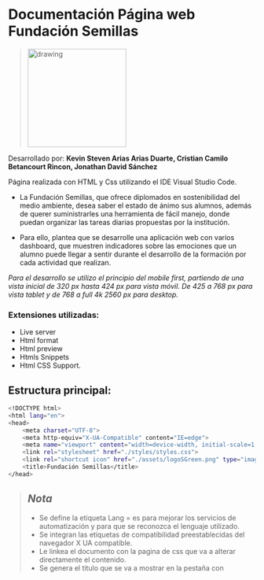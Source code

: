 # Documentación Página web Fundación Semillas 

> <img src="https://user-images.githubusercontent.com/108433878/199076739-3d45b99a-fc46-4fb9-87a9-26e80780e708.png" alt="drawing" width="200" />

Desarrollado por: **Kevin Steven Arias Arias Duarte, Cristian Camilo Betancourt Rincon, Jonathan David Sánchez**  

Página realizada con HTML y Css utilizando el IDE Visual Studio Code.

* La Fundación Semillas, que ofrece diplomados en sostenibilidad del medio ambiente, desea saber el estado de ánimo sus alumnos, además de querer suministrarles una herramienta de fácil manejo, donde puedan organizar las tareas diarias propuestas por la institución.

* Para ello, plantea que se desarrolle una aplicación web con varios dashboard, que muestren indicadores sobre las emociones que un alumno puede llegar a sentir durante el desarrollo de la formación por cada actividad que realizan.


*Para el desarrollo se utilizo el principio del mobile first, partiendo de una vista inicial de 320 px hasta 424 px para vista móvil. De 425 a 768 px para vista tablet y de 768 a full 4k 2560 px para desktop.*

### Extensiones utilizadas: 
* Live server
* Html format
* Html preview
* Htmls Snippets
* Html CSS Support.


## Estructura principal: 
```bash
<!DOCTYPE html>
<html lang="en">
<head>
    <meta charset="UTF-8">
    <meta http-equiv="X-UA-Compatible" content="IE=edge">
    <meta name="viewport" content="width=device-width, initial-scale=1.0">
    <link rel="stylesheet" href="./styles/styles.css">
    <link rel="shortcut icon" href="./assets/logoSGreen.png" type="image/x-icon">    
    <title>Fundación Semillas</title>
</head>
 ```
> ## *Nota*
> * Se define la etiqueta Lang = es para mejorar los servicios de automatización y para que se reconozca el lenguaje utilizado. 
> * Se integran las etiquetas de compatibilidad preestablecidas del navegador X UA compatible. 
> * Le linkea el documento con la pagina de css que va a alterar directamente el contenido. <link reel= “stylesheet”>
> * Se genera el titulo que se va a mostrar en la pestaña con <title>
> * Se adjunta el icono que se muestra en la pestaña con <link reel =”icon” 

  **Vista de la pestaña y el logo de la fundación** 
 > *![image](https://user-images.githubusercontent.com/108433878/199104384-17f4ee89-5e9f-4d8b-96c2-cf548bbb1573.png)

## Header: 
```bash
<header>        
        <nav class="hamburguesa">
            <div class="nav_container">
                <div class="imagen_header">
                    <img src="./assets/logoSWhite_1.svg" alt="Logo empresa" width="20%">
                </div>
                <label for="menu" class="nav_label">
                    <hr>
                    <hr>
                    <hr>                    
                </label>
                <input type="checkbox" name="" id="menu" class="nav_input">
                <div class="nav_menu">
                    <a href="" class="nav_item">Administrador </a>
                    <a href="" class="nav_item">Formador</a>
                    <a href="" class="nav_item">Alumno</a>                    
                </div>
            </div>
        </nav>
    </header>
 ```
> ## *Nota*
> * Se crea la clase hamburguesa que cumple las funciones de menú desplegable y alberga la imagen del logo. 
> * Se genera un contenedro con hr que cumplira las funciones del botón de menú o hamburguesa.  
> * Se crea un input type que funcionara con acciones (checked) para desplegar el menú. 
> * Se crea el contenedor nav_menu que posee las etiquetas <a> encargadas de cumplir la función de hipervínculos. 

## CSS header 

```bash
.menu2 {
  display: none;}

.nav_container {
  display: flex;
  align-items: center;
  justify-content: space-between;}

.nav_item {
  color: white;
  text-decoration: none;}

.nav_label {
  width: 9vh;
  display: block;
  cursor: pointer;}

.nav_label hr {
  border-radius: 5px;
  padding-bottom: 3px;
  background-color: white;
  border-color: white;
  margin-bottom: 7px;}

.nav_menu {
  z-index: 1;
  position: fixed;
  top: 80px;
  bottom: 0px;
  background-color: #009458;
  width: 100%;
  left: 0;
  display: flex;
  justify-content: space-evenly;
  flex-direction: column;
  align-items: center;
  clip-path: circle(0 at center);
  transition: 1s;
  font-family: 'Dosis', sans-serif;
  font-size: 25px;}

.nav_input {
  display: none;}

.nav_input:checked+.nav_menu {
  clip-path: circle(100% at center);}

.hamburguesa {
  padding: 10px 10px 10px 40px;
  width: 100%;
  background-color: #009458;
  display: flex;
  justify-content: space-between;}
 ```
> ## *Nota*
> * Se selecciona la clase .menu2 (que es el menú utlizado en la version desktop y tablet) y se oculta por medio de un display none.
> * Se selecciona la clase .nav_container, nav_label hr y nav_item. Luego, se utiliza flexbox para darle ubicación a los elementos que contiene la clase padre. Adicionalmente, se le dan las características especifícas de forma a los hr encargados de ser el menú desplegable de hambruguesa.   
> * Para la clase nav_menu se generan los estilos y ubicaciones correspondientes mediante flexbox y la propiedad de background color. Se utiliza l propiedad z-index para darle una ubicación principal cuando el menú de hamburguesa se despliegue.Por otra parte, la propiedad clip-path se utiliza para generar la animación de despliegue del menú. 
> * La clase .nav_input se oculta ya que solo interesa la funcionalidad de input checkbox. Luego, seleccionando su acción de :checked se utiliza clip path para disparar la animación del circulo desplegable cuando se active el checkbox.
> *  Para la clase .hamburguesa, se genera una ubicación mediante el padding para alejar el contenido de los bordes y se genera un ancho del 100% para que el contenido no se altere.

## menu2: 
```bash
    <div class="menu2">       
        <div class="imagen_headermenu">
            <img src="./assets/logoSWhite_1.svg" alt="Logo empresa" width="">
        </div>            
        
        <div class="botones"> 
            <button>Administradores</button>
            <button>Formadores</button>
            <button>Alumnos</button>
        </div>
    </div>
 ```
> ## *Nota*
> * Se crea la clase menu2 que alberga el menu correspondiente a la vista desktop (solo visible en resolución 504 +).
> * Posee los mismos elementos de imagen que el menú de hamburguesa. 
> * Se crea la clase botones que agrega los tres botones correspondientes al menú desplegable, esta vez, funcionaran como un menú norman (sin vista desplegable).  


## CSS menu2

```bash
@media (min-width: 425px) {

  /* Sección Header */
  header {
    display: none;}

  .menu2 {
    display: flex;
    height: 80px;
    background-color: #009458;
    padding: 10px;}

  .imagen_headermenu {
    display: flex;
    padding-left: 20px;
    padding-right: 10px;}


  .botones {
    width: 100%;
    display: flex;
    align-items: center;
    margin-left: 25px;
    margin-right: 50px;}

  .botones button {
    color: #009458;
    font-size: 80%;
    padding: 5px;}

  .menu2 button {
    border-radius: 35px;
    height: 70%;
    margin-right: 15px;}

  button:nth-child(2),
  button:nth-child(3) {
    width: 28%;}

  button:nth-child(3) {
    margin-right: 25px;}

  .botones button:first-of-type {
    width: 38%;}
 ```
> ## *Nota*
> * Se oculta el menú de hamburguesa en el header mediante display: none. 
> * Se empieza a trabajar en el media query de tablet para menu2 que se muestra mediante el display flex ya que se encontraba oculto y se le dan las propiedades de color y espcio mediante background-color y padding. 
> * Se altera la posicion de la imagen de logo mediante padding rigut y left en la clase .imagen_headermenu. 
> * A la clase .botones que algerga las etiquetas button se le indican un contenido total del 100% y un margin izquierdo de 25 y derecho de 50 para lograr la ubicación espacial deseada. 
> * A las clase .menu2 en su etiqueta button se le indica un alto total de 70% mediante heigth y se redondean los bordes de los botones con border radius.  
> * Para las propuedades de boton adicionales en nth (2 y 3) se les genera un width específico para que ocupen sus dimensiones exactas.


## person: 
```bash
         <section class="container">
            <div class="person">
                <div class="container_ficha">
                    <img src="./assets/fotoperfil.PNG" alt="" class="imagen_persona" width="65%">      
                    <div class="nombre_persona">
                        <h2>Jackie-chan</h2>
                    </div>                
                </div> 
                <h4>Información del estudiante</h4>
                <div class="informacion_estudiante"> 
                    <h2>Información del estudiante</h2>                         
                    <div class="info_izq">                
                        <p>Jackie Orlando Chan Zapata</p>
                        <h4>Nombre</h4>
                        <p>27</p>
                        <h4>Edad</h4>
                        <p>China</p>
                        <h4>Nacionalidad</h4>
                        <p>1.015.462.428</p>
                        <h4>Identificación</h4>
                    </div>
                    <div class="info_der">
                            <p>Calle 22 # 33-45</p>
                            <h4>Dirección de residencia</h4>
                            <p>chanshei@semillas.co</p>
                            <h4>Correo electrónico</h4>
                            <p>3123678965</p>
                            <h4>Número de contacto</h4>
                            <div class="img_logosc">
                                <img src="./assets/whatsapp.svg">
                                <img src="./assets/gmail.svg" alt="" >
                                <img src="./assets/zoom.svg" alt="" > 
                            </div>
                    </div> 
                </div>
 ```
> ## *Nota*
> * La sección general "container" se trae desde el documento original. Se empieza a trabajar con la clase person, que albergará todo el contenido correspondiente a la ficha de información del estudiante. 
> * Se crea la clase container_ficha dentro de person. Esta etiqueta posee el contenido de imagen correspondeinte a la foto de perfil. Luego, se encuentra la clase nombre_persona que posee el h2 correspondiente al nombre del estudiante.
> * Fuera de los divs, se encuentra una etiqueta h4 que funciona como subtitulo correspondiente "Información del estudiante", se maneja duplicado dentro de la siguiente clase de informacion_estudiante ya que se necesita posicionar de forma diferente en las vistas de tablet y desktop. 
> * Se crea la clase padre informacion_estudiante que alberga dos contenedores de info_izq e info_der para posicionar los elementos uno al lado del otro en la hoja de estilos, dentro de ellas se crean las etiquetas p y h4 para información y subtitulos. En la clase img_logosc se alamcenana las imagenes de redes sociales. 


## CSS person

```bash
.person {
  margin: 0 2% 0 2%;
  padding: 15px;
  background-color: #d9efe6;
  border-radius: 15px;
  box-shadow: 0px 2px 2px 0px grey;}

.container_ficha {
  display: flex;
  flex-direction: column;
  align-items: center;}

.imagen_persona {
  clip-path: polygon(20% 0%, 80% 0%, 100% 50%, 80% 100%, 20% 100%, 0% 50%);
  margin-bottom: 20px;}

.nombre_persona {
  background-color: #009458;
  border-radius: 15px;
  padding: 0 20px 0 20px;
  text-align: center;
  margin-bottom: 20px;
  color: white;}

.person {
  font-family: 'Dosis', sans-serif;
  font-weight: 200;
  font-size: 16px;}

.nombre_persona h2 {
  font-family: 'Dosis', sans-serif;
  font-weight: 200;}

.informacion_estudiante {
  display: grid;
  grid-template-columns: 55% 45%;
  padding: 5px;
  gap: 5px;
  word-wrap: break-word;}

.info_der {
  padding-top: 20px;}

.informacion_estudiante h3 {
  font-size: 16px;
  margin-bottom: 15px;}

.informacion_estudiante h4 {
  font-size: 14px;
  margin-bottom: 10px;}

.informacion_estudiante p {
  font-size: 15px;}
 ```
 
> ## *Nota*
> * Para la clase .person se crean las pripiedades de margin para limitar el crecimiento del contenedor antes del borde y un padding para alejar el contenido de los bordes. Adicionalmente, se genera un background suave para diferenciar el espacio de la tarjeta, se leda un borde redonadeado con border radius y unas sobras de caja para contrastar con el fondo.
> * La clase .container ficha se crea para posicionar en columna el contenido, por ende se utiliza la propiedad display flex y flex direction column. 
> * La clase .imagen persona utiliza la propiedad de clip path para generar un poligono con la imagen del estudiante. 
> * .nombre_persona utiliza las propiedades de background color para contrastar en verde con el fondo, un borde redondeado de 15px y un espaciado de padding. 
> * Para .person .nombre_persona y la clase .información de estudiante, se utilizan las propiedades de fuente para letra y el tamaño. 
> * En informacion_estudiante se crean dos espacios utilizando grid en donde se ubica la informacion del estudiante contenida en info_Der e info_izq. 

## faces: 
```bash
          <div class="faces">            
                    <div class="face1">
                        <div id="cara">
                            <div class="ojos">
                                <div class="ojo_i">                       
                                </div>
                                <div class="ojo_d">
                                </div>
                            </div>
                            <div class="boca"></div>                
                        </div>
                        <h2>60%</h2>
                        <p>Aprobación</p>
                    </div>
                    <hr>
                    <div class="face2">
                        <div id="cara">
                            <div class="ojos">
                                <div class="ojo_i">                 
                                </div>
                                <div class="ojo_d">
                                </div>
                            </div>
                            <div class="boca"></div>
                        </div>
                        <h2>20%</h2>
                        <p>Pasivo</p>    
                    </div>
                    <hr>
                    <div class="face3">
                        <div id="cara">
                            <div class="ojos">
                                <div class="ojo_i">                            
                                </div>
                                <div class="ojo_d">
                                </div>
                            </div>
                            <div class="boca"></div>
                        </div>
                        <h2>20%</h2>
                        <p>Detractor</p>
                    </div>
 ```
> ## *Nota*
> * Se crea la clase padre de faces que alberga tres container diferentes. Cada uno representa un cara (aprobacion, Pasivo y detractor).
> * Cada container posee un container específico para cada parte de la cara sea el ovalo de la cabeza, ojo izquierdo, derecho y boca, esto con el fin de moldear las partes den css para generar una cara feliz, una de conforme y otra de desaprobación.





## CSS faces

```bash
.faces {
  width: 100%;
  height: 180px;
  border-radius: 15px;
  box-shadow: 0px 2px 2px 0px grey;
  display: flex;
  justify-content: space-around;
  background-color: white;}

.face1,
.face2,
.face3 {
  padding-top: 30px;
  display: flex;
  flex-direction: column;
  align-items: center;}

.face1 {
  padding-left: 10px;}

.face3 {
  padding-right: 10px;}

.face2 {
  padding-left: 15px;
  padding-right: 15px;}

#cara {
  width: 50px;
  height: 50px;
  border-radius: 50%;
  border: solid 4px #009458;
  margin-bottom: 10px;}

.face1,
.face2,
.face3 {
  transform: scale(var(--escala, 1));
  transition: transform 0.25s;}

.face1:hover,
.face2:hover,
.face3:hover {
  --escala: 1.1;
  cursor: pointer;}

.faces hr {
  margin-top: 10px;
  margin-bottom: 10px;
  border: 1px solid grey;}

.ojos {
  display: flex;
  align-items: center;
  justify-content: space-around;}

.ojo_i {
  margin-top: 8px;
  margin-left: 3px;
  width: 10px;
  height: 10px;
  border-radius: 50%;
  background-color: #009458;}

.ojo_d {
  margin-top: 8px;
  margin-right: 3px;  
  width: 10px;
  height: 10px;
  border-radius: 50%;
  background-color: #009458;}

.boca {
  transform: translate(50%, 100%);
  height: 10px;
  width: 20px;
  border-radius: 0 0 150px 150px;
  background-color: #009458;}

.face1 h2 {
  color: #009458;}

.face2 #cara {
  border: solid 4px #fab005;}

.face2 .ojo_i {
  background-color: #fab005;}

.face2 .ojo_d {
  background-color: #fab005;}

.face2 .boca {
  border-radius: 150px 150px 150px 150px;
  background-color: #fab005;
  transform: translate(50%, 200%);
  height: 5px;}

.face2 h2 {
  color: #fab005;}

.face3 #cara {
  border: solid 4px red;}

.face3 .ojo_i {
  background-color: red;}

.face3 .ojo_d {
  background-color: red;}

.face3 .boca {
  border-radius: 150px 150px 0px 0px;
  background-color: red;
  transform: translate(50%, 80%);
  height: 10px;}

.face3 h2 {
  color: red;}

.faces p {
  font-size: 18px;
  margin-top: 10px;}

.informacion_estudiante h2 {
  display: none;}
 ```
> ## *Nota*
> * El container .faces se modifica para que tenga un ancho del 100% y un alto de 180px. 
> * Par las clases de cara .face1 &2,3, utilizadas como contenedores de las figuras, se genera un espaciado de contenido y una ubicacion utilizando flexbox. 
> * Luego se toma cada clase .face1 &2,3 de nuevo y se les da una padding específico para cada una. 
> * Al id #cara se le genera un tamaño específico de 50 px horizontal y vertical para hacer un círculo. 
> * Luego se les da una animación a las caras utilizado el transform scale que generará un efecto de zoom. 
> * Para las clases de ojos y boca, se genera el tamaño específico y la forma utlizando border radius con propiedades diferentes. 
> * En los elementos adicionales solo se modifican los colores para generar una compatibilidad de paleta de colores.  

### Vista por MediaQuery

**Mobile**

![image](https://user-images.githubusercontent.com/108433878/199125792-af4a3cda-0105-4332-a16a-8ad9ce1f0d15.png)

**Tablet & Desktop** 

![image](https://user-images.githubusercontent.com/108433878/199126879-b5d86263-b1e0-4321-90e5-0f91545be695.png)


## Sección cursos:
```bash
         <div class="satisfaction">
                <div class="satisfaction__container">
                    <div class="satisfaction__container--title">
                        <h2>Satisfacción por diplomado</h2>
                    </div>
                    <div class="satisfaction__container--porcentajes">
                        <div class="satisfaction__container--linear1"></div>
                        <p class="satisfaction__container--cien">100%</p>
                        <div class="satisfaction__container--linear2"></div>
                        <p class="satisfaction__container--cincuenta">50%</p>
                        <div class="satisfaction__container--linear3"></div>
                        <p class="satisfaction__container--c">0%</p>
                    </div>
                    <div class="satisfaction__container--linebackground">
                        <div class="satisfaction__container--barras">
                            <div class="satisfaction__container--barra1">
                                <div class="satisfaction__container--mini-barra1"></div>
                            </div>
                            <div class="satisfaction__container--barra2">
                                <div class="satisfaction__container--mini-barra2"></div>
                            </div>
                            <div class="satisfaction__container--barra3">
                                <div class="satisfaction__container--mini-barra3"></div>
                            </div>
                            <div class="satisfaction__container--barra4">
                                <div class="satisfaction__container--mini-barra4"></div>
                            </div>
                            <div class="satisfaction__container--barra5">
                                <div class="satisfaction__container--mini-barra5"></div>
                            </div>
                        </div>
                        <div class="satisfaction__container--textos">
                            <p class="satisfaction__container--biologia">Biologia</p>
                            <p class="satisfaction__container--economia">Economía circular</p>
                            <p class="satisfaction__container--quimica">Química</p>
                            <p class="satisfaction__container--ecologia">Ecología</p>
                            <p class="satisfaction__container--ingieneria">Ingienería ambiental</p>
                        </div>
                    </div>
                </div>
            </div>
 ```
 > ## *Nota*
 > * En esta sección de cursos, planeamos crear un carrusel para los cursos y que sea parte de la animación, pero solo esto se pueden ver en la version tablet y mobile. Adentro de las tarjetas de cada curso, hay una barra de progreso con una otra animación, moviendose de izquierda a derecha.
```bash
    .courses{
    width: 100%;
    height: 89vh;
    display: flex;
    justify-content: flex-start;
    margin: 0;
    padding-top: 15px;
  }
  
  
  .courses__container{
    display: flex;
    animation: cambio 20s infinite;
  }
  
  
  @keyframes cambio{
    0%{margin-left: 0;}
    20%{margin-left: 0;}
  
    25%{margin-left: -190%;}
    45%{margin-left: -190%;}
  
    50%{margin-left: -190%;}
    70%{margin-left: -190%;}
  
    75%{margin-left: 190%;}
    100%{margin-left: 190%;}
  }
 ```
 > * En el padre puse una posición relativa para que cada tarjeta y mantuvieran en la misma posición, pero que se apoyara con el "display: flex" y un "justify-content: center" para llevarlos a la mitad y un "aling items: center" para alienalos y un "overflow: scroll" para que tenga suficiente espacio para moverse.

 > * Para la animación del carrusel usamos la propiedad llamada "animation" dandole un nombre "cambio", con 20 segundos de transición y que sea infinito, pero así por si solo no se moverá, ya que no le estamos diciendo que hacer. Para ello se utiliza un "keyframe" llamandolo con una "@" y con el nombre de la animación, que en este caso se llama "cambio", dandole unos porcentajes con un "margin-left" para que se corrieran a la izquiera, pero como al principio lo puse en negativo, primero se moverá a la derecha, despues a la izquierda y terminando en el centro.

```bash
    .courses__information--barra{
  margin-top: 10px;
  position: relative;
  border: 1px solid #C2C2C2;
  border-top-right-radius: 25px;
  border-bottom-right-radius: 25px;
  background-color: #C2C2C2;
}


.courses__information--barra div{
  width: 0;
  padding: 20px;
  position: relative;
  border: 1px solid #009458;
  border-top-right-radius: 25px;
  border-bottom-right-radius: 25px;
  background-color: #009458;
}


.courses__information--mini-barra{
  animation: biologia-barra 2s forwards;
}


@keyframes biologia-barra{
  100%{
    width: 55%;
  }
}
 ```
 
> * En la segunda animación de progreso del curso, le puse una clase "courses__information--barra" para darle los estilos correspondientes, luego llamando a esa clase, con el "div" que es el hijo, le puse la misma "position: relative" al padre, para que sea paralelo, con sus propios estilos para identificarlos. Ya con el nombre de la clase del hijo "courses__information--mini-barra" le puse la animación llamado por cada curso, ejemplo: biologia-barra, con 2 segundos de movimiento y "fowards" este ultivo valor, permite moverse por medio de fotogramas. Después llame la propiedad "@keyframe" con el nombre de la animación "biologia-barra" y le dije que se moviera el 55% del fotograma total en el ancho del padre "courses__information--barra". Con esto permitió que se moviera de izquierda a derecha.

## Sección satisfacción:

> * Para esta sección la animación se encuentra de abajo hacia arriba en cada uno de los cursos que el estudiante ha cursado.
```bash
    .container-title{
    width: fit-content;
    height: 60px;
    border-radius: 15px;
    border-top-left-radius: 20px;
    border-bottom-left-radius: 20px;
    border-bottom-right-radius: 20px;
    margin: 5% 5% 0;
    background: linear-gradient(30deg, #009458 90%, transparent 20%);
    display: flex;
    align-items: center;
    }
```

> * El titulo, hice un "border-radius" normal, pero para que quedara con esa linea cortada, utilice el "background: linear-gradient(30deg, #009458 90%, transparent 20%);" esa transpariencia de 20% hizo que se empezará a difuminar en esa esquina.

```bash
.satisfaction__container--cien{
  position: absolute;
  top: 15%;
  left: 15px;
  font-family: 'Dosis', sans-serif;
  color: black;
}
```

> * Ya para las barras verticales y darle posicionamiento de lineas, textos y barras, tuve que darle un ancho al padre de 100% "satisfaction", para que despues al hijo del hijo otro ancho de 70% para las barras "satisfaction__container--barras" y darle un "position: absolute", para darle libertad en moverse y poder ubicarlo.